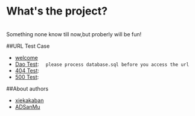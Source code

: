 
What's the project?
======================
    <br/>Something none know till now,but proberly will be fun!

##URL Test Case

* [welcome](http://localhost:8080/)
* [Dao Test](http://localhost:8080/user/1/):    `  please process database.sql before you access the url`
* [404 Test](http://localhost:8080/notfound/): 
* [500 Test](http://localhost:8080/error/): 

##About authors
* [xiekakaban](https://github.com/xiekakaban) 
* [ADSanMu](https://github.com/ADSanMu) 

